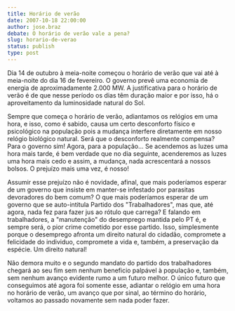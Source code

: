 ```yaml
---
title: Horário de verão
date: 2007-10-18 22:00:00
author: jose.braz
debate: O horário de verão vale a pena?
slug: horario-de-verao
status: publish 
type: post
---
```


Dia 14 de outubro à meia-noite começou o horário de verão que vai até à meia-noite do dia 16 de fevereiro. O governo prevê uma economia de energia de aproximadamente 2.000 MW. A justificativa para o horário de verão é de que nesse período os dias têm duração maior e por isso, há o aproveitamento da luminosidade natural do Sol.   

  

Sempre que começa o horário de verão, adiantamos os relógios em uma hora, e isso, como é sabido, causa um certo desconforto físico e psicológico na população pois a mudança interfere diretamente em nosso relógio biológico natural. Será que o desconforto realmente compensa? Para o governo sim! Agora, para a população... Se acendemos as luzes uma hora mais tarde, é bem verdade que no dia seguinte, acenderemos as luzes uma hora mais cedo e assim, a mudança, nada acrescentará a nossos bolsos. O prejuízo mais uma vez, é nosso!  

  

Assumir esse prejuízo não é novidade, afinal, que mais poderíamos esperar de um governo que insiste em manter-se infestado por parasitas devoradores do bem comum? O que mais poderíamos esperar de um governo que se auto-intitula Partido dos "Trabalhadores", mas que, até agora, nada fez para fazer jus ao rótulo que carrega? E falando em trabalhadores, a "manutenção" do desemprego mantida pelo PT é, e sempre será, o pior crime cometido por esse partido. Isso, simplesmente porque o desemprego afronta um direito natural do cidadão, compromete a felicidade do individuo, compromete a vida e, também, a preservação da espécie. Um direito natural!  

  

Não demora muito e o segundo mandato do partido dos trabalhadores chegará ao seu fim sem nenhum beneficio palpável à população e, também, sem nenhum avanço evidente rumo a um futuro melhor. O único futuro que conseguimos até agora foi somente esse, adiantar o relógio em uma hora no horário de verão, um avanço que por sinal, ao término do horário, voltamos ao passado novamente sem nada poder fazer.
